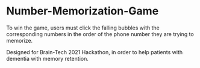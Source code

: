 # Number-Memorization-Game

To win the game, users must click the falling bubbles with the corresponding numbers in the order of the phone number they are trying to memorize.

Designed for Brain-Tech 2021 Hackathon, in order to help patients with dementia with memory retention.
